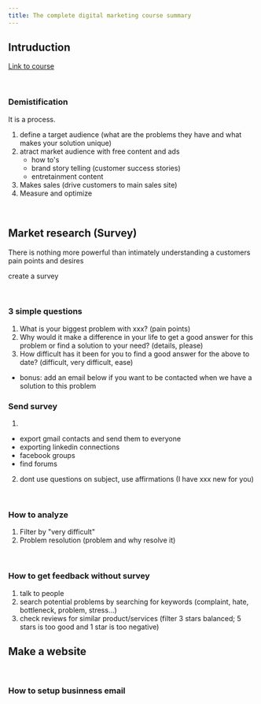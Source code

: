 ```yaml
---
title: The complete digital marketing course summary
---
```


## Intruduction 

[Link to course](https://www.udemy.com/course/learn-digital-marketing-course/)

<br />


### Demistification

It is a process.

1. define a target audience (what are the problems they have and what makes your solution unique)
2. atract market audience with free content and ads
    * how to's
    * brand story telling (customer success stories)
    * entretainment content
3. Makes sales (drive customers to main sales site)
4. Measure and optimize
  
<br />


## Market research (Survey)

There is nothing more powerful than intimately understanding a customers pain points and desires

create a survey

<br />

### 3 simple questions


1. What is your biggest problem with xxx? (pain points)
2. Why would it make a difference in your life to get a good answer for this problem or find a solution to your need? (details, please)
3. How difficult has it been for you to find a good answer for the above to date? (difficult, very difficult, ease)

* bonus: add an email below if you want to be contacted  when we have a solution to this problem

### Send survey
1. 
  * export gmail contacts and send them to everyone
  * exporting linkedin connections
  * facebook groups
  * find forums

2. dont use questions on subject, use affirmations (I have xxx new for you)


<br />

### How to analyze 

1. Filter by "very difficult"
2. Problem resolution (problem and why resolve it)

<br />

### How to get feedback without survey

1. talk to people
2. search potential problems by searching for keywords (complaint, hate, bottleneck, problem, stress...) 
3. check reviews for similar product/services (filter 3 stars balanced; 5 stars is too good and 1 star is too negative)


## Make a website

<br />

### How to setup businness email



